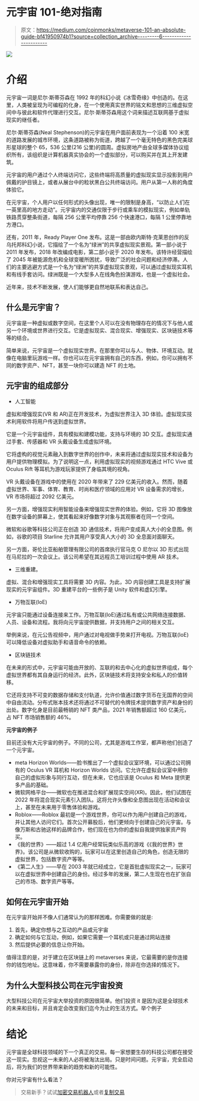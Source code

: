 # 元宇宙 101-绝对指南

> 原文：<https://medium.com/coinmonks/metaverse-101-an-absolute-guide-bf41950974b1?source=collection_archive---------6----------------------->

![](img/ce7952a3812fdc8b14a93eaa08d8b654.png)

# 介绍

元宇宙一词是尼尔·斯蒂芬森在 1992 年的科幻小说《冰雪奇缘》中创造的。在这里，人类被呈现为可编程的化身，在一个使用真实世界的铭文和思想的三维虚拟空间中与彼此和软件代理进行交互。尼尔·斯蒂芬森用这个词来描述互联网基于虚拟现实的继任者。

尼尔·斯蒂芬森(Neal Stephenson)的元宇宙在用户面前表现为一个沿着 100 米宽的道路发展的城市环境，这条道路被称为街道，跨越了一个毫无特色的黑色完美球形星球的整个 65，536 公里(216 公里)的圆周。虚拟房地产由全球多媒体协议组织所有，该组织是计算机器真实协会的一个虚拟部分，可以购买并在其上开发建筑。

元宇宙的用户通过个人终端访问它，这些终端将高质量的虚拟现实显示投影到用户佩戴的护目镜上，或者从展台中的粒状黑白公共终端访问。用户从第一人称的角度体验它。

在元宇宙，个人用户以任何形式的头像出现，唯一的限制是身高，“以防止人们在一英里高的地方走动”。元宇宙内的交通仅限于步行或乘车的模拟现实，例如单轨铁路贯穿整条街道，每隔 256 公里平均停靠 256 个快速港口，每隔 1 公里停靠地方港口。

还有，2011 年，Ready Player One 发布。这是一部由欧内斯特·克莱恩创作的反乌托邦科幻小说，它描绘了一个名为“绿洲”的共享虚拟现实景观。第一部小说于 2011 年发布，2018 年改编成电影，第二部小说于 2020 年发布。该特许经营描绘了 2045 年被能源危机和全球变暖所困扰，导致广泛的社会问题和经济停滞。人们的主要逃避方式是一个名为“绿洲”的共享虚拟现实景观，可以通过虚拟现实耳机和有线手套访问。绿洲既是一个大型多人在线角色扮演游戏，也是一个虚拟社会。

近年来，技术不断发展，使人们能够更自然地联系和表达自己。

## 什么是元宇宙？

元宇宙是一种虚拟或数字空间，在这里个人可以在没有物理存在的情况下与他人或另一个环境或世界进行交互。它是虚拟现实、混合现实、增强现实、区块链技术等等的结合。

简单来说，元宇宙是一个虚拟现实世界。在那里你可以与人、物体、环境互动。就像在电脑里玩游戏一样。你也可以在元宇宙拥有自己的东西，例如，你可以拥有不同的数字资产、NFT，甚至一块你可以建造 NFT 的土地。

## 元宇宙的组成部分

*   人工智能

虚拟和增强现实(VR 和 AR)正在开发技术，为虚拟世界注入 3D 体验。虚拟现实技术利用软件将用户传送到虚拟世界。

它是一个元宇宙组件，具有模拟和建模功能，支持与环境的 3D 交互。虚拟现实通过手套、传感器和 VR 头戴设备生成虚拟环境。

它将虚构的视觉元素融入到数字世界的创作中，未来将通过虚拟现实技术和设备为用户提供物理模拟。为了说明这一点，利用虚拟现实的视频游戏通过 HTC Vive 或 Oculus Rift 等耳机为游戏玩家提供了身临其境的视角。

VR 头戴设备在游戏中的使用在 2020 年带来了 229 亿美元的收入。然而，随着虚拟世界、军事、体育、教育、时尚和医疗领域的应用对 VR 设备需求的增长，VR 市场将超过 2092 亿美元。

另一方面，增强现实利用智能设备来增强现实世界的体验。例如，它将 3D 图像放在数字设备的屏幕上，使其看起来好像数字对象与其观察者在同一个空间。

微软和谷歌等科技公司正在创造 3D 通信技术，将用户变成真人大小的全息图。例如，谷歌的项目 Starline 允许其用户享受真人大小的 3D 全息面对面聊天。

另一方面，哥伦比亚船舶管理有限公司的首席执行官马克 O 尼尔以 3D 形式出现在马尼拉的一次会议上。该公司希望在其远程员工培训过程中使用 AR 技术。

*   三维重建。

虚拟、混合和增强现实工具将需要 3D 内容。为此，3D 内容创建工具是支持扩展现实的元宇宙组件。3D 重建平台的一些例子是 Unity 软件和虚幻引擎。

*   万物互联(IoE)

元宇宙只能通过设备连接来工作。万物互联(IoE)通过私有或公共网络连接数据、人员、设备和流程。我将向元宇宙提供数据，并支持用户之间的相关交互。

举例来说，在元公告视频中，用户通过对电视做手势来打开电视。万物互联(IoE)可以降低设备对虚拟助手和语音命令的依赖。

*   区块链技术

在未来的形式中，元宇宙可能由开放的、互联的和去中心化的虚拟世界组成，每个虚拟世界都有其自身运行的经济。此外，区块链技术将支持安全和私人的价值转移。

它还将支持不可变的数据存储和支付轨道，允许价值通过数字货币在无国界的空间中自由流动。分布式账本技术还将通过不可替代的令牌技术提供数字资产和身份的出处。数字化身是目前最畅销的 NFT 类产品，2021 年销售额超过 160 亿美元，占 NFT 市场销售额的 46%。

**元宇宙的例子**

目前还没有大元宇宙的例子。不同的公司，尤其是游戏工作室，都声称他们创造了一个元宇宙。

*   meta Horizon Worlds——脸书推出了一个虚拟会议室环境，可以通过公司拥有的 Oculus VR 耳机和 Horizon Worlds 访问。它允许在虚拟会议室中用你自己的虚拟形象与同行互动，但在未来，它也应该是 Oculus 和 Meta 提供更多产品的基础。
*   微软网格平台——微软也在推进混合和扩展现实空间(XR)。因此，他们试图在 2022 年将混合现实元素引入团队。这将允许头像和全息图出现在活动和会议上，甚至在未来用于零售体验和游戏。
*   Roblox——Roblox 最初是一个游戏世界，你可以作为用户创建自己的游戏，并让其他人访问它们。首次公开募股后，他们更倾向于创建自己的元宇宙。与像万斯和古驰这样的品牌合作，他们现在也为你的虚拟自我提供独家资产购买。
*   《我的世界》——超过 1.4 亿用户经常玩类似乐高的游戏《《我的世界》世界》。该公司是从微软收购的，玩家可以在这里创造自己的角色，创造无限的虚拟世界，包括数字资产等等。
*   《第二人生》——早在 2003 年就已经成立，它是首批虚拟现实之一，玩家可以在虚拟世界中创建自己的身份。经过多年的发展，第二人生现在也在扩张自己的市场、数字资产等等。

## 如何在元宇宙开始

在元宇宙开始并不像人们通常认为的那样困难。你需要做的就是:

1.  首先，确定你想与之互动的产品或元宇宙
2.  确定如何与它互动，例如，如果它需要一个耳机或只是通过网站连接
3.  然后提供必要的信息让你开始。

值得注意的是，对于建立在区块链上的 metaverses 来说，它最需要的是你连接你的钱包地址。这意味着，你不需要暴露你的身份，除非在你选择的情况下。

## 为什么大型科技公司在元宇宙投资

大型科技公司在元宇宙大举投资的原因很简单。他们投资 it 是因为这是全球技术的未来和目标，并且肯定会改变我们迄今为止的生活方式。举个例子

# 结论

元宇宙是全球科技领域的下一个真正的交易。每一家想要生存的科技公司都在接受这一现实。忽视这一未来的人必将被淘汰出局。只是时间问题。元宇宙，完全启动后，将为我们的世界带来新的趋势和新的可能性。

你对元宇宙有什么看法？

> 交易新手？试试[加密交易机器人](/coinmonks/crypto-trading-bot-c2ffce8acb2a)或者[复制交易](/coinmonks/top-10-crypto-copy-trading-platforms-for-beginners-d0c37c7d698c)